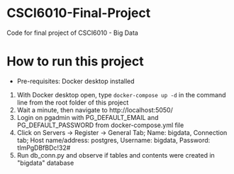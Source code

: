 # CSCI6010-Final-Project
Code for final project of CSCI6010 - Big Data

# How to run this project

- Pre-requisites: Docker desktop installed

1. With Docker desktop open, type `docker-compose up -d` in the command line from the root folder of this project
2. Wait a minute, then navigate to http://localhost:5050/
3. Login on pgadmin with PG_DEFAULT_EMAIL and PG_DEFAULT_PASSWORD from docker-compose.yml file
4. Click on Servers -> Register -> General Tab; Name: bigdata, Connection tab; Host name/address: postgres, Username: bigdata, Password: tImPgDBfBDc!32#
5. Run db_conn.py and observe if tables and contents were created in "bigdata" database
